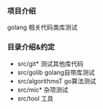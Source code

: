 ### 项目介绍

golang 相关代码类库测试

### 目录介绍&约定

* src/git* 测试其他库代码
* src/golib golang自带库测试
* src/algorithmsT go算法测试
* src/mic*   杂项测试
* src/tool   工具


